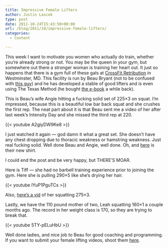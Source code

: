 ```yaml
---
title: Impressive Female Lifters
author: Justin Lascek
type: post
date: 2011-10-24T15:43:50+00:00
url: /blog/2011/10/impressive-female-lifters/
categories:
  - Content

---
```

This week I want to motivate you women who actually do train, whether you&#8217;re already strong or not. You may be the queen in your gym, but somewhere out there a stronger woman is training her heart out. It just so happens that there is a gym full of these gals at <a href="http://www.crossfitretribution.com/" target="_blank">CrossFit Retribution</a> in Westminster, MD. This facility is run by Beau Bryant (not to be confused with <a href="http://www3.images.coolspotters.com/photos/83115/bear-bryant-profile.jpg" target="_blank">this guy</a>) and he has developed a stable of good lifters and is even using The Texas Method (he bought <a href="/ebook/" target="_blank">the e-book</a> a while back).
  

  
This is Beau&#8217;s wife Angie hitting a fucking solid set of 225&#215;3 on squat. I&#8217;m impressed, because this is a beautiful low bar back squat and she crushes the first rep. The neat part about it is that Beau sent me a video of her after last week&#8217;s Intensity Day and she missed the third rep at 220.
  
{{< youtube A2giyDW9Ke8 >}}
  
I just watched it again &#8212; god damn it what a great set. She doesn&#8217;t have any chest dropping due to thoracic weakness or hamstring weakness. Just real fucking solid. Well done Beau and Angie, well done. Oh, and <a href="http://www.youtube.com/watch?v=Tj_5IqZWxR0" target="_blank">here</a> is their new shirt.
  

  
I could end the post and be very happy, but THERE&#8217;S MOAR.
  

  
Here is Tiff &#8212; she had no barbell training experience prior to joining the gym. Here she is pulling 290&#215;5 like she&#8217;s drying her hair.
  
{{< youtube lYuP1PguTCs >}}
  

  
Also, <a href="http://www.youtube.com/watch?v=idVItht6afQ&#038;feature=youtu.be" target="_blank">here&#8217;s a vid</a> of her squatting 275&#215;3.
  

  
Lastly, we have the 110 pound mother of two, Leah squatting 160&#215;1 a couple months ago. The record in her weight class is 170, so they are trying to break that.
  
{{< youtube 5TY-pELuHbU >}}
  

  
Well done ladies, and nice job to Beau for good coaching and programming. If you want to submit your female lifting videos, shoot them <a href="mailto:Justin@70sbig.com" target="_blank">here</a>.
